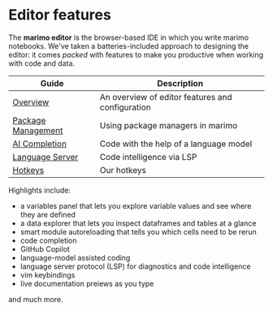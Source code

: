 # Editor features

The **marimo editor** is the browser-based IDE in which you write marimo
notebooks. We've taken a batteries-included approach to designing the editor:
it comes _packed_ with features to make you productive when working
with code and data.

| Guide | Description |
|-------|-------------|
| [Overview](overview.md) | An overview of editor features and configuration |
| [Package Management](package_management.md) | Using package managers in marimo |
| [AI Completion](ai_completion.md) | Code with the help of a language model |
| [Language Server](language_server.md) | Code intelligence via LSP |
| [Hotkeys](hotkeys.md) | Our hotkeys |

Highlights include:

- a variables panel that lets you explore variable values and see where they are defined
- a data explorer that lets you inspect dataframes and tables at a glance
- smart module autoreloading that tells you which cells need to be rerun
- code completion
- GitHub Copilot
- language-model assisted coding
- language server protocol (LSP) for diagnostics and code intelligence
- vim keybindings
- live documentation preiews as you type

and much more.
